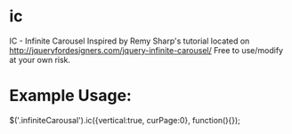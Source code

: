 ic
==

IC - Infinite Carousel
Inspired by Remy Sharp's tutorial located on  http://jqueryfordesigners.com/jquery-infinite-carousel/
Free to use/modify at your own risk.


Example Usage:
==
$('.infiniteCarousal').ic({vertical:true, curPage:0}, function(){});
